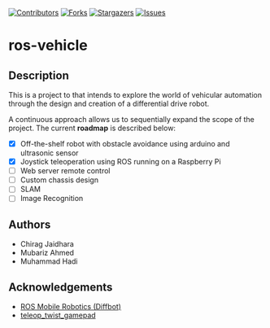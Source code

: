 <a name="readme-top"></a>

[![Contributors][contributors-shield]][contributors-url]
[![Forks][forks-shield]][forks-url]
[![Stargazers][stars-shield]][stars-url]
[![Issues][issues-shield]][issues-url]



# ros-vehicle

## Description

This is a project to that intends to explore the world of vehicular automation through the design and creation of a differential drive robot.

A continuous approach allows us to sequentially expand the scope of the project. The current **roadmap** is described below:

- [x] Off-the-shelf robot with obstacle avoidance using arduino and ultrasonic sensor
- [x] Joystick teleoperation using ROS running on a Raspberry Pi
- [ ] Web server remote control
- [ ] Custom chassis design
- [ ] SLAM 
- [ ] Image Recognition

## Authors
* Chirag Jaidhara
* Mubariz Ahmed
* Muhammad Hadi

## Acknowledgements
* [ROS Mobile Robotics (Diffbot)](https://ros-mobile-robots.com/)
* [teleop_twist_gamepad](https://github.com/Reinbert/teleop_twist_gamepad)

<!-- MARKDOWN LINKS & IMAGES -->
<!-- https://www.markdownguide.org/basic-syntax/#reference-style-links -->
[contributors-shield]: https://img.shields.io/github/contributors/mubarizahmed/ros-vehicle.svg?style=for-the-badge
[contributors-url]: https://github.com/mubarizahmed/ros-vehicle/graphs/contributors
[forks-shield]: https://img.shields.io/github/forks/mubarizahmed/ros-vehicle.svg?style=for-the-badge
[forks-url]: https://github.com/mubarizahmed/ros-vehicle/members
[stars-shield]: https://img.shields.io/github/stars/mubarizahmed/ros-vehicle.svg?style=for-the-badge
[stars-url]: https://github.com/mubarizahmed/ros-vehicle/stargazers
[issues-shield]: https://img.shields.io/github/issues/mubarizahmed/ros-vehicle.svg?style=for-the-badge
[issues-url]: https://github.com/mubarizahmed/ros-vehicle/issues
[license-shield]: https://img.shields.io/github/license/mubarizahmed/ros-vehicle.svg?style=for-the-badge
[license-url]: https://github.com/mubarizahmed/ros-vehicle/blob/master/LICENSE.txt
[linkedin-shield]: https://img.shields.io/badge/-LinkedIn-black.svg?style=for-the-badge&logo=linkedin&colorB=555
[linkedin-url]: https://linkedin.com/in/othneildrew

